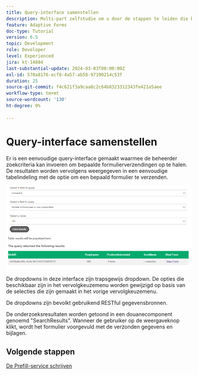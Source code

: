 ```yaml
---
title: Query-interface samenstellen
description: Multi-part zelfstudie om u door de stappen te leiden die betrokken zijn bij het opvragen van formulierverzendingen die zijn opgeslagen in Azure Portal
feature: Adaptive Forms
doc-type: Tutorial
version: 6.5
topic: Development
role: Developer
level: Experienced
jira: kt-14884
last-substantial-update: 2024-03-03T00:00:00Z
exl-id: 570a8176-ecf8-4a57-ab58-97190214c53f
duration: 25
source-git-commit: f4c621f3a9caa8c2c64b8323312343fe421a5aee
workflow-type: tm+mt
source-wordcount: '130'
ht-degree: 0%

---
```


# Query-interface samenstellen

Er is een eenvoudige query-interface gemaakt waarmee de beheerder zoekcriteria kan invoeren om bepaalde formulierverzendingen op te halen. De resultaten worden vervolgens weergegeven in een eenvoudige tabelindeling met de optie om een bepaald formulier te verzenden.

![ vraag-voorlegging ](assets/query-submissions.png)

De dropdowns in deze interface zijn trapsgewijs dropdown. De opties die beschikbaar zijn in het vervolgkeuzemenu worden gewijzigd op basis van de selecties die zijn gemaakt in het vorige vervolgkeuzemenu.

De dropdowns zijn bevolkt gebruikend RESTful gegevensbronnen.

De onderzoeksresultaten worden getoond in een douanecomponent genoemd &quot;SearchResults&quot;. Wanneer de gebruiker op de weergaveknop klikt, wordt het formulier voorgevuld met de verzonden gegevens en bijlagen.

## Volgende stappen

[De Prefill-service schrijven](./part4.md)
